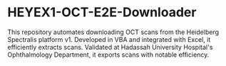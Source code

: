 # HEYEX1-OCT-E2E-Downloader
This repository automates downloading OCT scans from the Heidelberg Spectralis platform v1. Developed in VBA and integrated with Excel, it efficiently extracts scans. Validated at Hadassah University Hospital's Ophthalmology Department, it exports scans with notable efficiency. 

